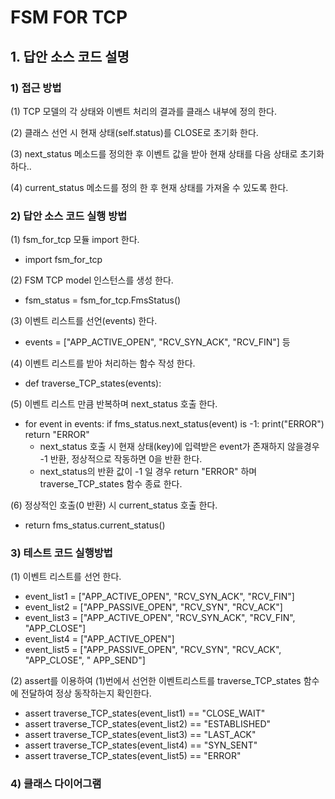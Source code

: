 # FSM FOR TCP
## 1. 답안 소스 코드 설명
### 1) 접근 방법
 (1) TCP 모델의 각 상태와 이벤트 처리의 결과를 클래스 내부에 정의 한다.
 
 (2) 클래스 선언 시 현재 상태(self.status)를 CLOSE로 초기화 한다.
 
 (3) next_status 메소드를 정의한 후 이벤트 값을 받아 현재 상태를 다음 상태로 초기화 하다..
 
 (4) current_status 메소드를 정의 한 후 현재 상태를 가져올 수 있도록 한다.
 
### 2) 답안 소스 코드 실행 방법
 (1) fsm_for_tcp 모듈 import 한다.
   - import fsm_for_tcp
   
 (2) FSM TCP model 인스턴스를 생성 한다.
   - fsm_status = fsm_for_tcp.FmsStatus()
   
 (3) 이벤트 리스트를 선언(events) 한다.
   - events = ["APP_ACTIVE_OPEN", "RCV_SYN_ACK", "RCV_FIN"] 등
   
 (4) 이벤트 리스트를 받아 처리하는 함수 작성 한다.
   - def traverse_TCP_states(events):
   
 (5) 이벤트 리스트 만큼 반복하며 next_status 호출 한다.
   - for event in events:
        if fms_status.next_status(event) is -1:
            print("ERROR")
            return "ERROR"
     - next_status 호출 시 현재 상태(key)에 입력받은 event가 존재하지 않을경우 -1 반환, 정상적으로 작동하면 0을 반환 한다.
     - next_status의 반환 값이 -1 일 경우 return "ERROR" 하며 traverse_TCP_states 함수 종료 한다.
   
 (6) 정상적인 호출(0 반환) 시 current_status 호출 한다.
   - return fms_status.current_status() 
   
### 3) 테스트 코드 실행방법 
 (1) 이벤트 리스트를 선언 한다.
   - event_list1 = ["APP_ACTIVE_OPEN", "RCV_SYN_ACK", "RCV_FIN"]
   - event_list2 = ["APP_PASSIVE_OPEN", "RCV_SYN", "RCV_ACK"]
   - event_list3 = ["APP_ACTIVE_OPEN", "RCV_SYN_ACK", "RCV_FIN", "APP_CLOSE"]
   - event_list4 = ["APP_ACTIVE_OPEN"]
   - event_list5 = ["APP_PASSIVE_OPEN", "RCV_SYN", "RCV_ACK", "APP_CLOSE", " APP_SEND"]
  
 (2) assert를 이용하여 (1)번에서 선언한 이벤트리스트를 traverse_TCP_states 함수에 전달하여 정상 동작하는지 확인한다.
   - assert traverse_TCP_states(event_list1) == "CLOSE_WAIT"
   - assert traverse_TCP_states(event_list2) == "ESTABLISHED"
   - assert traverse_TCP_states(event_list3) == "LAST_ACK"
   - assert traverse_TCP_states(event_list4) == "SYN_SENT"
   - assert traverse_TCP_states(event_list5) == "ERROR"
   
### 4) 클래스 다이어그램


